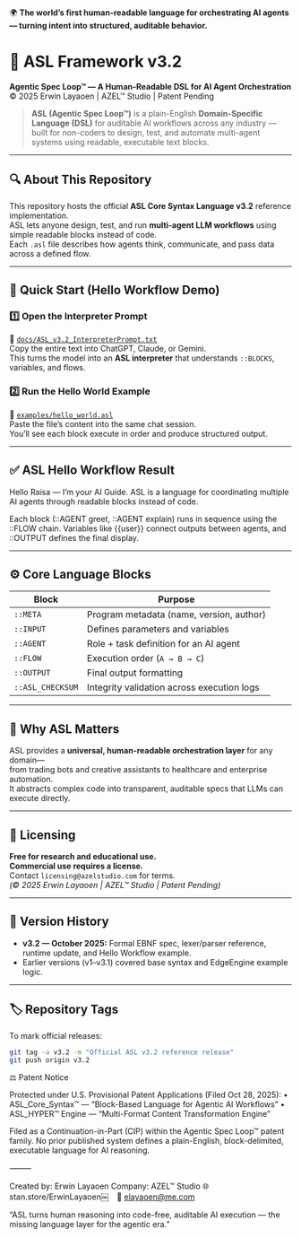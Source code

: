 🌍 **The world’s first human-readable language for orchestrating AI agents — turning intent into structured, auditable behavior.**

# 🧠 ASL Framework v3.2  
**Agentic Spec Loop™ — A Human-Readable DSL for AI Agent Orchestration**  
© 2025 Erwin Layaoen | AZEL™ Studio | Patent Pending  

> **ASL (Agentic Spec Loop™)** is a plain-English **Domain-Specific Language (DSL)** for auditable AI workflows across any industry — built for non-coders to design, test, and automate multi-agent systems using readable, executable text blocks.

---

## 🔍 About This Repository
This repository hosts the official **ASL Core Syntax Language v3.2** reference implementation.  
ASL lets anyone design, test, and run **multi-agent LLM workflows** using simple readable blocks instead of code.  
Each `.asl` file describes how agents think, communicate, and pass data across a defined flow.

---

## 🚀 Quick Start (Hello Workflow Demo)

### 1️⃣ Open the Interpreter Prompt  
📄 [`docs/ASL_v3.2_InterpreterPrompt.txt`](docs/ASL_v3.2_InterpreterPrompt.txt)  
Copy the entire text into ChatGPT, Claude, or Gemini.  
This turns the model into an **ASL interpreter** that understands `::BLOCKS`, variables, and flows.

### 2️⃣ Run the Hello World Example  
📄 [`examples/hello_world.asl`](examples/hello_world.asl)  
Paste the file’s content into the same chat session.  
You’ll see each block execute in order and produce structured output.

---

## ✅ ASL Hello Workflow Result
Hello Raisa — I’m your AI Guide.
ASL is a language for coordinating multiple AI agents through readable blocks instead of code.

Each block (::AGENT greet, ::AGENT explain) runs in sequence using the ::FLOW chain.
Variables like {{user}} connect outputs between agents, and ::OUTPUT defines the final display.

---

## ⚙️ Core Language Blocks

| Block | Purpose |
|------|----------|
| `::META` | Program metadata (name, version, author) |
| `::INPUT` | Defines parameters and variables |
| `::AGENT` | Role + task definition for an AI agent |
| `::FLOW` | Execution order (`A → B → C`) |
| `::OUTPUT` | Final output formatting |
| `::ASL_CHECKSUM` | Integrity validation across execution logs |

---

## 🧠 Why ASL Matters
ASL provides a **universal, human-readable orchestration layer** for any domain—  
from trading bots and creative assistants to healthcare and enterprise automation.  
It abstracts complex code into transparent, auditable specs that LLMs can execute directly.

---

## 🧾 Licensing
**Free for research and educational use.**  
**Commercial use requires a license.**  
Contact `licensing@azelstudio.com` for terms.  
*(© 2025 Erwin Layaoen | AZEL™ Studio | Patent Pending)*

---

## 🧱 Version History
- **v3.2 — October 2025:** Formal EBNF spec, lexer/parser reference, runtime update, and Hello Workflow example.  
- Earlier versions (v1–v3.1) covered base syntax and EdgeEngine example logic.

---

## 🏷 Repository Tags
To mark official releases:
```bash
git tag -a v3.2 -m "Official ASL v3.2 reference release"
git push origin v3.2
```
⚖️ Patent Notice

Protected under U.S. Provisional Patent Applications (Filed Oct 28, 2025):
	•	ASL_Core_Syntax™ — “Block-Based Language for Agentic AI Workflows”
	•	ASL_HYPER™ Engine — “Multi-Format Content Transformation Engine”

Filed as a Continuation-in-Part (CIP) within the Agentic Spec Loop™ patent family.
No prior published system defines a plain-English, block-delimited, executable language for AI reasoning.

⸻

Created by: Erwin Layaoen
Company: AZEL™ Studio
🌐 stan.store/ErwinLayaoen￼ 📧 elayaoen@me.com

“ASL turns human reasoning into code-free, auditable AI execution — the missing language layer for the agentic era.”


